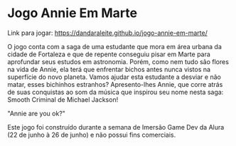 # Jogo Annie Em Marte

Link para jogar: https://dandaraleite.github.io/jogo-annie-em-marte/

O jogo conta com a saga de uma estudante que mora em área urbana da cidade de Fortaleza e que de repente conseguiu pisar em Marte para aprofundar seus estudos em astronomia. Porém, como nem tudo são flores na vida de Annie, ela terá que enfrentar bichos antes nunca vistos na superfície do novo planeta. Vamos ajudar esta estudante a desviar e não matar, esses bichinhos estranhos? Apresento-lhes Annie, que corre atrás de suas conquistas ao som da música que inspirou seu nome nesta saga: Smooth Criminal de Michael Jackson!

"Annie are you ok?"

Este jogo foi construído durante a semana de Imersão Game Dev da Alura (22 de junho à 26 de junho) e não possui fins comerciais.
